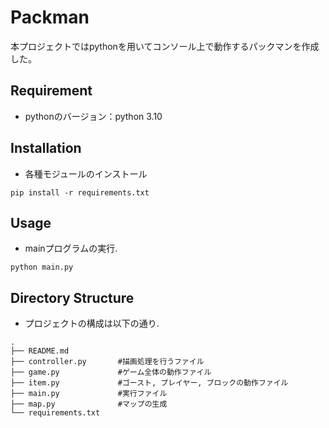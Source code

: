 # Packman
本プロジェクトではpythonを用いてコンソール上で動作するパックマンを作成した。


## Requirement
- pythonのバージョン：python 3.10


## Installation
- 各種モジュールのインストール
```shell
pip install -r requirements.txt
```


## Usage
- mainプログラムの実行.
```shell
python main.py
```


## Directory Structure
- プロジェクトの構成は以下の通り.
```shell
.
├── README.md
├── controller.py       #描画処理を行うファイル
├── game.py             #ゲーム全体の動作ファイル
├── item.py             #ゴースト, プレイヤー, ブロックの動作ファイル
├── main.py             #実行ファイル
├── map.py              #マップの生成
└── requirements.txt    
